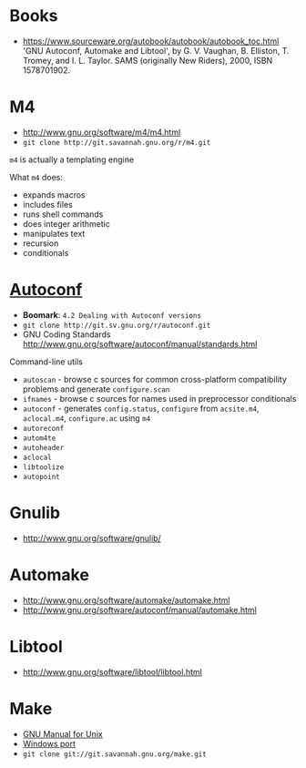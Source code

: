 # Books
- https://www.sourceware.org/autobook/autobook/autobook_toc.html 'GNU Autoconf, Automake and Libtool', by G. V. Vaughan, B.  Elliston, T. Tromey, and I. L. Taylor.  SAMS (originally New Riders), 2000, ISBN 1578701902.

# M4
- http://www.gnu.org/software/m4/m4.html
- `git clone http://git.savannah.gnu.org/r/m4.git`

`m4` is actually a templating engine

What `m4` does:
- expands macros
- includes files
- runs shell commands
- does integer arithmetic
- manipulates text
- recursion
- conditionals

# [Autoconf](http://www.gnu.org/software/autoconf/manual/index.html)
- **Boomark**: `4.2 Dealing with Autoconf versions`
- `git clone http://git.sv.gnu.org/r/autoconf.git`
- GNU Coding Standards http://www.gnu.org/software/autoconf/manual/standards.html

Command-line utils
- `autoscan` - browse c sources for common cross-platform compatibility problems and generate `configure.scan`
- `ifnames` - browse c sources for names used in preprocessor conditionals
- `autoconf` - generates `config.status`, `configure` from `acsite.m4`, `aclocal.m4`, `configure.ac` using `m4`
- `autoreconf` 
- `autom4te`
- `autoheader`
- `aclocal`
- `libtoolize`
- `autopoint`

# Gnulib
- http://www.gnu.org/software/gnulib/

# Automake
- http://www.gnu.org/software/automake/automake.html
- http://www.gnu.org/software/autoconf/manual/automake.html

# Libtool
- http://www.gnu.org/software/libtool/libtool.html

# Make
- [GNU Manual for Unix](https://www.gnu.org/software/make/manual/make.html)
- [Windows port](http://gnuwin32.sourceforge.net/packages/make.htm)
- `git clone git://git.savannah.gnu.org/make.git`

